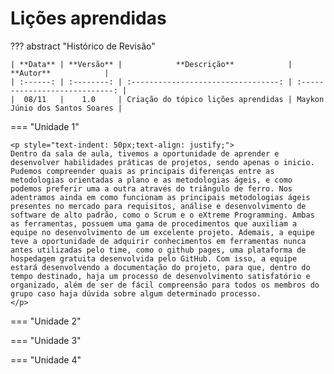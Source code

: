 # Lições aprendidas

??? abstract "Histórico de Revisão"

    | **Data** | **Versão** |            **Descrição**            |           **Autor**            |
    | :------: | :--------: | :---------------------------------: | :----------------------------: |
    |  08/11   |    1.0     | Criação do tópico lições aprendidas | Maykon Júnio dos Santos Soares |

=== "Unidade 1"

    <p style="text-indent: 50px;text-align: justify;">
    Dentro da sala de aula, tivemos a oportunidade de aprender e desenvolver habilidades práticas de projetos, sendo apenas o inicio. Pudemos compreender quais as principais diferenças entre as metodologias orientadas a plano e as metodologias ágeis, e como podemos preferir uma a outra através do triângulo de ferro. Nos adentramos ainda em como funcionam as principais metodologias ágeis presentes no mercado para requisitos, análise e desenvolvimento de software de alto padrão, como o Scrum e o eXtreme Programming. Ambas as ferramentas, possuem uma gama de procedimentos que auxiliam a equipe no desenvolvimento de um excelente projeto. Ademais, a equipe teve a oportunidade de adquirir conhecimentos em ferramentas nunca antes utilizadas pelo time, como o github pages, uma plataforma de hospedagem gratuita desenvolvida pelo GitHub. Com isso, a equipe estará desenvolvendo a documentação do projeto, para que, dentro do tempo destinado, haja um processo de desenvolvimento satisfatório e organizado, além de ser de fácil compreensão para todos os membros do grupo caso haja dúvida sobre algum determinado processo.
    </p>

=== "Unidade 2"

=== "Unidade 3"

=== "Unidade 4"
